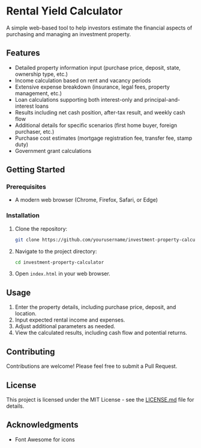 # Rental Yield Calculator

A simple web-based tool to help investors estimate the financial aspects of purchasing and managing an investment property.

## Features

- Detailed property information input (purchase price, deposit, state, ownership type, etc.)
- Income calculation based on rent and vacancy periods
- Extensive expense breakdown (insurance, legal fees, property management, etc.)
- Loan calculations supporting both interest-only and principal-and-interest loans
- Results including net cash position, after-tax result, and weekly cash flow
- Additional details for specific scenarios (first home buyer, foreign purchaser, etc.)
- Purchase cost estimates (mortgage registration fee, transfer fee, stamp duty)
- Government grant calculations

## Getting Started

### Prerequisites

- A modern web browser (Chrome, Firefox, Safari, or Edge)

### Installation

1. Clone the repository:
   ```bash
   git clone https://github.com/yourusername/investment-property-calculator.git
   ```
2. Navigate to the project directory:
   ```bash
   cd investment-property-calculator
   ```
3. Open `index.html` in your web browser.

## Usage

1. Enter the property details, including purchase price, deposit, and location.
2. Input expected rental income and expenses.
3. Adjust additional parameters as needed.
4. View the calculated results, including cash flow and potential returns.

## Contributing

Contributions are welcome! Please feel free to submit a Pull Request.

## License

This project is licensed under the MIT License - see the [LICENSE.md](LICENSE.md) file for details.

## Acknowledgments

- Font Awesome for icons
